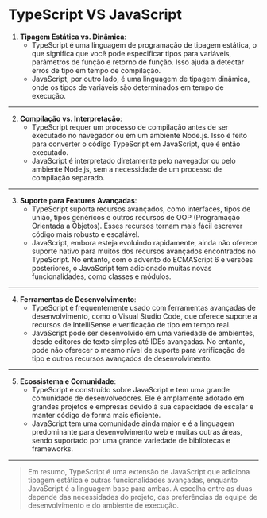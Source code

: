 # TypeScript VS JavaScript

1. **Tipagem Estática vs. Dinâmica**:
   - TypeScript é uma linguagem de programação de tipagem estática, o que significa que você pode especificar tipos para variáveis, parâmetros de função e retorno de função. Isso ajuda a detectar erros de tipo em tempo de compilação.
   - JavaScript, por outro lado, é uma linguagem de tipagem dinâmica, onde os tipos de variáveis são determinados em tempo de execução.

---
2. **Compilação vs. Interpretação**:
   - TypeScript requer um processo de compilação antes de ser executado no navegador ou em um ambiente Node.js. Isso é feito para converter o código TypeScript em JavaScript, que é então executado.
   - JavaScript é interpretado diretamente pelo navegador ou pelo ambiente Node.js, sem a necessidade de um processo de compilação separado.

---
3. **Suporte para Features Avançadas**:
   - TypeScript suporta recursos avançados, como interfaces, tipos de união, tipos genéricos e outros recursos de OOP (Programação Orientada a Objetos). Esses recursos tornam mais fácil escrever código mais robusto e escalável.
   - JavaScript, embora esteja evoluindo rapidamente, ainda não oferece suporte nativo para muitos dos recursos avançados encontrados no TypeScript. No entanto, com o advento do ECMAScript 6 e versões posteriores, o JavaScript tem adicionado muitas novas funcionalidades, como classes e módulos.

---
4. **Ferramentas de Desenvolvimento**:
   - TypeScript é frequentemente usado com ferramentas avançadas de desenvolvimento, como o Visual Studio Code, que oferece suporte a recursos de IntelliSense e verificação de tipo em tempo real.
   - JavaScript pode ser desenvolvido em uma variedade de ambientes, desde editores de texto simples até IDEs avançadas. No entanto, pode não oferecer o mesmo nível de suporte para verificação de tipo e outros recursos avançados de desenvolvimento.

---
5. **Ecossistema e Comunidade**:
   - TypeScript é construído sobre JavaScript e tem uma grande comunidade de desenvolvedores. Ele é amplamente adotado em grandes projetos e empresas devido à sua capacidade de escalar e manter código de forma mais eficiente.
   - JavaScript tem uma comunidade ainda maior e é a linguagem predominante para desenvolvimento web e muitas outras áreas, sendo suportado por uma grande variedade de bibliotecas e frameworks.

---
> Em resumo, TypeScript é uma extensão de JavaScript que adiciona tipagem estática e outras funcionalidades avançadas, enquanto JavaScript é a linguagem base para ambas. A escolha entre as duas depende das necessidades do projeto, das preferências da equipe de desenvolvimento e do ambiente de execução.